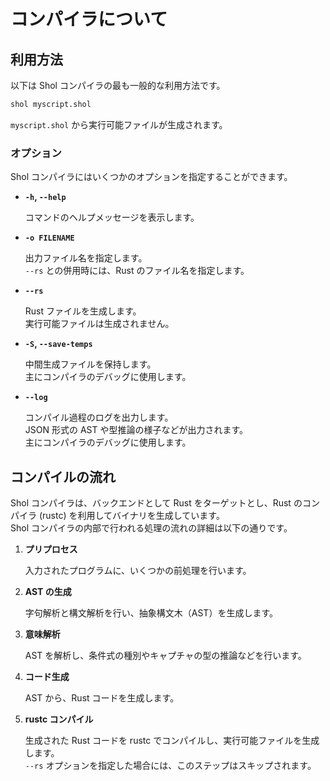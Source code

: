 # コンパイラについて

## 利用方法

以下は Shol コンパイラの最も一般的な利用方法です。

```sh
shol myscript.shol
```

`myscript.shol` から実行可能ファイルが生成されます。

### オプション

Shol コンパイラにはいくつかのオプションを指定することができます。

- **`-h`, `--help`**

    コマンドのヘルプメッセージを表示します。

- **`-o FILENAME`**

    出力ファイル名を指定します。\
    `--rs` との併用時には、Rust のファイル名を指定します。

- **`--rs`**

    Rust ファイルを生成します。\
    実行可能ファイルは生成されません。

- **`-S`, `--save-temps`**

    中間生成ファイルを保持します。\
    主にコンパイラのデバッグに使用します。

- **`--log`**

    コンパイル過程のログを出力します。\
    JSON 形式の AST や型推論の様子などが出力されます。\
    主にコンパイラのデバッグに使用します。

## コンパイルの流れ

Shol コンパイラは、バックエンドとして Rust をターゲットとし、Rust のコンパイラ (rustc) を利用してバイナリを生成しています。\
Shol コンパイラの内部で行われる処理の流れの詳細は以下の通りです。

1. **プリプロセス**

    入力されたプログラムに、いくつかの前処理を行います。

1. **AST の生成**

    字句解析と構文解析を行い、抽象構文木（AST）を生成します。

1. **意味解析**

    AST を解析し、条件式の種別やキャプチャの型の推論などを行います。

1. **コード生成**

    AST から、Rust コードを生成します。

1. **rustc コンパイル**

    生成された Rust コードを rustc でコンパイルし、実行可能ファイルを生成します。\
    `--rs` オプションを指定した場合には、このステップはスキップされます。
